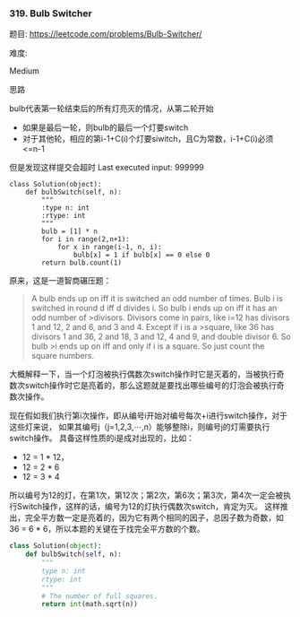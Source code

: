 ### 319. Bulb Switcher

题目:
<https://leetcode.com/problems/Bulb-Switcher/>


难度:

Medium


思路

bulb代表第一轮结束后的所有灯亮灭的情况，从第二轮开始
- 如果是最后一轮，则bulb的最后一个灯要switch
- 对于其他轮，相应的第i-1+C(i)个灯要siwitch，且C为常数，i-1+C(i)必须<=n-1

但是发现这样提交会超时
Last executed input:
999999


```
class Solution(object):
    def bulbSwitch(self, n):
        """
        :type n: int
        :rtype: int
        """
        bulb = [1] * n
        for i in range(2,n+1):
            for x in range(i-1, n, i):
                bulb[x] = 1 if bulb[x] == 0 else 0
        return bulb.count(1)
```

原来，这是一道智商碾压题：

> A bulb ends up on iff it is switched an odd number of times. 
Bulb i is switched in round d iff d divides i. 
So bulb i ends up on iff it has an odd number of >divisors. 
Divisors come in pairs, like i=12 has divisors 1 and 12, 2 and 6, and 3 and 4. 
Except if i is a >square, like 36 has divisors 1 and 36, 2 and 18, 3 and 12, 4 and 9, 
and double divisor 6. So bulb >i ends up on iff and only if i is a square. So just count the square numbers.

大概解释一下，当一个灯泡被执行偶数次switch操作时它是灭着的，当被执行奇数次switch操作时它是亮着的，那么这题就是要找出哪些编号的灯泡会被执行奇数次操作。

现在假如我们执行第i次操作，即从编号i开始对编号每次+i进行switch操作，对于这些灯来说， 
如果其编号j（j=1,2,3,⋯,n）能够整除i，则编号j的灯需要执行switch操作。 
具备这样性质的i是成对出现的，比如：
- 12 = 1 * 12， 
- 12 = 2 * 6
- 12 = 3 * 4

所以编号为12的灯，在第1次，第12次；第2次，第6次；第3次，第4次一定会被执行Switch操作，这样的话，编号为12的灯执行偶数次switch，肯定为灭。 
这样推出，完全平方数一定是亮着的，因为它有两个相同的因子，总因子数为奇数，如36 = 6 * 6，所以本题的关键在于找完全平方数的个数。

```python
class Solution(object):
    def bulbSwitch(self, n):
        """
        type n: int
        rtype: int
        """
        # The number of full squares.
        return int(math.sqrt(n))
```


